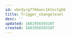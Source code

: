 ```yaml
---
id: vbn3yrg776kwnc1ktnctghb
title: Trigger_changelevel
desc: ''
updated: 1681956593107
created: 1681956593107
---
```

